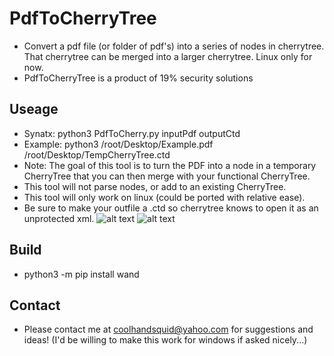 # PdfToCherryTree
* Convert a pdf file (or folder of pdf's) into a series of nodes in cherrytree. That cherrytree can be merged into a larger cherrytree. Linux only for now.
* PdfToCherryTree is a product of 19% security solutions
## Useage
* Synatx:     python3 PdfToCherry.py inputPdf outputCtd
* Example:    python3 /root/Desktop/Example.pdf /root/Desktop/TempCherryTree.ctd
* Note:       The goal of this tool is to turn the PDF into a node in a temporary CherryTree that you can then merge with your functional CherryTree.
* This tool will not parse nodes, or add to an existing CherryTree.
* This tool will only work on linux (could be ported with relative ease).
* Be sure to make your outfile a .ctd so cherrytree knows to open it as an unprotected xml.
![alt text](https://github.com/CoolHandSquid/PdfToCherryTree/Images/PdfToCherryTree_Run1)
![alt text](https://github.com/CoolHandSquid/PdfToCherryTree/Images/PdfToCherryTree_Run1)
## Build
* python3 -m pip install wand
## Contact
* Please contact me at coolhandsquid@yahoo.com for suggestions and ideas! (I'd be willing to make this work for windows if asked nicely...)
